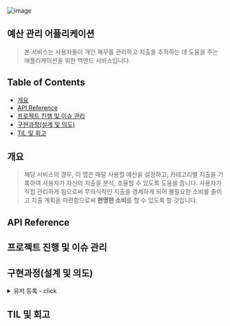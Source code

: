 ![image](https://github.com/jaekkang/wanted_3rd_assignment_moneymwoni/assets/45617104/798bf0d6-cd4c-478d-9236-2e22e8adaa6d)

## 예산 관리 어플리케이션

> 본 서비스는 사용자들이 개인 재무를 관리하고 지출을 추적하는 데 도움을 주는 애플리케이션을 위한 백엔드 서비스입니다.

## Table of Contents

- [개요](#개요)
- [API Reference](#api-reference)
- [프로젝트 진행 및 이슈 관리](#프로젝트-진행-및-이슈-관리)
- [구현과정(설계 및 의도)](<#구현과정(설계-및-의도)>)
- [TIL 및 회고](#til-및-회고)

## 개요

> 해당 서비스의 경우, 이 앱은 매달 사용할 예산을 설정하고, 카테고리별 지출을 기록하여 사용자가 자신의 지출을 분석, 조율할 수 있도록 도움을 줍니다. 사용자가 직접 관리하게 됨으로써 무의식적인 지출을 경계하게 되어 불필요한 소비를 줄이고
지출 계획을 마련함으로써 **현명한 소비**를 할 수 있도록 할 것입니다.

## API Reference

## 프로젝트 진행 및 이슈 관리

## 구현과정(설계 및 의도)

<details>
    <summary>유저 등록 - click</summary>

  - **회원가입**
  
    1. `계정`은 유저의 id를 기입
  
    - 계정 생성시 테이블에 Trigger로 유저의 id가 생성되며 [US + yyMMdd + 4자리의 일련번호] 형식으로 생성
  
    2. `비밀번호`는 아래와 같은 `제약 조건`을 가지며, `암호화`하여 데이터베이스에 저장
  
    - 비밀번호는 최소 10자 이상
    - 숫자, 문자, 특수문자 3가지를 포함해야합니다.
  
  - **로그인**
    1. 계정, 비밀번호로 로그인 시 JWT토큰이 발급됩니다.
    2. JWT 토큰은 Access token과 Refresh token 두개가 발급됩니다.
    - 이 떄 Refresh token은 유저 테이블에 저장되며 보안을 위해 해싱하여 저장됩니다.
    3. 이후 게시물, 통계 API 요청 Header에 Access token가 항시 포함되며, JWT 유효성을 검증합니다.
    4. Aaccess token 만료시 Refresh token을 포함하여 재발급 요청시 Refresh 유효성 검증 후 Access토큰을 재발급합니다,
</details>

## TIL 및 회고
